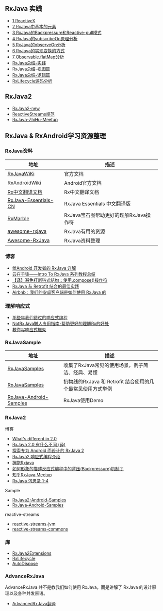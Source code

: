 ## RxJava 实践

- [1 ReactiveX](Practice/01-ReactiveX.md)
- [2 RxJava中基本的元素](Practice/02-RxJava中基本的元素.md)
- [3 RxJava的Backpressure和Reactive-pull模式](Practice/03-RxJava的Backpressure和Reactive-pull模式.md)
- [4 RxJava的subscribeOn原理分析](Practice/04-RxJava的subscribeOn原理分析.md)
- [5 RxJava的observeOn分析](Practice/05-RxJava的observeOn分析.md)
- [6 RxJava的实现变换的方式](Practice/06-RxJava的实现变换的方式.md)
- [7 Observable.flatMap分析](Practice/07-Observable.flatMap分析.md)
- [RxJava总结-实践](Practice/RxJava总结-实践.md)
- [RxJava总结-视图篇](Practice/RxJava总结-视图篇.md)
- [RxJava总结-逻辑篇](Practice/RxJava总结-逻辑篇.md)
- [RxLifecycle源码分析](Practice/RxLifecycle源码分析.md)

## RxJava2 

- [RxJava2-new](Rxjava2/RxJava2-new.md)
- [ReactiveStreams规范](RxJava2/ReactiveStreams规范.md)
- [RxJava-ZhiHu-Meetup](RxJava2/RxJava-ZhiHu-Meetup记录.md)

## RxJava & RxAndroid学习资源整理

### RxJava资料

| 地址  | 描述  |
| ------------ | ------------ |
|[RxJavaWiKi](https://github.com/ReactiveX/RxJava/wiki) | 官方文档 |
|[RxAndroidWiki](https://github.com/ReactiveX/RxAndroid/wiki)|Android官方文档|
|[Rx中文翻译文档](https://github.com/mcxiaoke/RxDocs) | Rx中文翻译文档 |
|[RxJava-Essentials-CN](https://github.com/yuxingxin/RxJava-Essentials-CN)|RxJava Essentials 中文翻译版|
|[RxMarble](http://rxmarbles.com/)|RxJava宝石图帮助更好的理解RxJava操作符|
|[awesome-rxjava](https://github.com/eleventigers/awesome-rxjava)|RxJava有用的资源|
|[Awesome-RxJava]( https://github.com/lzyzsd/Awesome-RxJava)|RxJava资料整理|

### 博客

- [给Android 开发者的 RxJava 详解](http://gank.io/post/560e15be2dca930e00da1083)
- [云在千锋——Intro To RxJava 系列教程总结](http://blog.chengyunfeng.com/?p=983#ixzz4FFdx0wg5)
- [【译】避免打断链式结构：使用.compose()操作符](https://www.jianshu.com/p/e9e03194199e)
- [RxJava 与 Retrofit 结合的最佳实践](http://gank.io/post/56e80c2c677659311bed9841)
- [Airbnb：我们的安卓客户端是如何使用 RxJava 的](https://realm.io/cn/news/kau-felipe-lima-adopting-rxjava-airbnb-android/)

### 理解响应式

- [那些年我们错过的响应式编程](https://github.com/hehonghui/android-tech-frontier/tree/master/androidweekly/%E9%82%A3%E4%BA%9B%E5%B9%B4%E6%88%91%E4%BB%AC%E9%94%99%E8%BF%87%E7%9A%84%E5%93%8D%E5%BA%94%E5%BC%8F%E7%BC%96%E7%A8%8B)
- [NotRxJava懒人专用指南-帮助更好的理解Rx的好处](https://github.com/bboyfeiyu/android-tech-frontier/blob/master/issue-9/NotRxJava%E6%87%92%E4%BA%BA%E4%B8%93%E7%94%A8%E6%8C%87%E5%8D%97.md)
- [教你写响应式框架](https://blog.csdn.net/dd864140130/article/details/50877063)

### RxJavaSample

| 地址  | 描述  |
| ------------ | ------------ |
|[RxJavaSamples](https://github.com/THEONE10211024/RxJavaSamples)|收集了RxJava常见的使用场景，例子简洁、经典、易懂|
|[RxJavaSamples](https://github.com/rengwuxian/RxJavaSamples)|扔物线的RxJava 和 Retrofit 结合使用的几个最常见使用方式举例|
|[RxJava-Android-Samples](https://github.com/kaushikgopal/RxJava-Android-Samples)  | RxJava使用Demo  |

### RxJava2

博客

- [What's different in 2.0](https://github.com/ReactiveX/RxJava/wiki/What's-different-in-2.0)
- [RxJava 2.0 有什么不同 (译)](https://juejin.im/entry/5827e1a767f35600587bbdc6)
- [探索专为 Android 而设计的 RxJava 2](https://news.realm.io/cn/news/gotocph-jake-wharton-exploring-rxjava2-android/)
- [RxJava2 响应式编程介绍](https://zouzhberk.github.io/rxjava-study/#%E5%93%8D%E5%BA%94%E5%BC%8F%E7%BC%96%E7%A8%8Brxjava)
- [拥抱Rxjava](https://wbinarytree.github.io/archives/)
- [如何形象的描述反应式编程中的背压(Backpressure)机制？](https://www.zhihu.com/question/49618581/answer/237078934?utm_source=wechat_session&utm_medium=social&from=singlemessage)
- [知乎RxJava Meetup](https://github.com/zhihu/zhihu-rxjava-meetup)
- [RxJava 沉思录 1-4](https://juejin.im/post/5b8f536c5188255c352d3528)

Sample

- [RxJava2-Android-Samples](https://github.com/amitshekhariitbhu/RxJava2-Android-Samples)
- [RxJava-Android-Samples](https://github.com/kaushikgopal/RxJava-Android-Samples)

reactive-streams

- [reactive-streams-jvm](https://github.com/reactive-streams/reactive-streams-jvm)
- [reactive-streams-commons](https://github.com/reactor/reactive-streams-commons)

### 库

- [RxJava2Extensions](https://github.com/akarnokd/RxJava2Extensions)
- [RxLifecycle](https://github.com/trello/RxLifecycle)
- [AutoDispose](https://github.com/uber/AutoDispose)

### AdvanceRxJava

AdvanceRxJava 并不是教我们如何使用 RxJava，而是讲解了 RxJava 的设计原理以及各种并发原语。

- [AdvancedRxJava翻译](http://blog.piasy.com/AdvancedRxJava)


